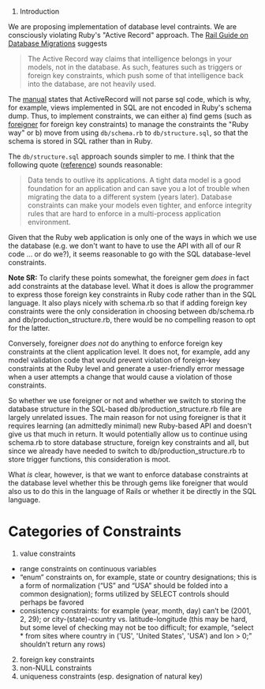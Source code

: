 1. Introduction

We are proposing implementation of database level contraints. We are consciously violating Ruby's "Active Record" approach. The [Rail Guide on Database Migrations](http://guides.rubyonrails.org/migrations.html#active-record-and-referential-integrity) suggests

> The Active Record way claims that intelligence belongs in your models, not in the database. As such, features such as triggers or foreign key constraints, which push some of that intelligence back into the database, are not heavily used.

The [manual](http://guides.rubyonrails.org/migrations.html#schema-dumping-and-you) states that ActiveRecord will not parse sql code, which is why, for example, views implemented in SQL are not encoded in Ruby's schema dump. Thus, to implement constraints, we can either a) find gems (such as [foreigner](https://github.com/matthuhiggins/foreigner) for foreign key constraints) to manage the constraints the "Ruby way" or b) move from using `db/schema.rb` to `db/structure.sql`, so that the schema is stored in SQL rather than in Ruby.

The `db/structure.sql` approach sounds simpler to me. I think that the following quote ([reference](http://ewout.name/2009/12/rails-models-with-teeth-and-database-constraints/)) sounds reasonable:

> Data tends to outlive its applications. A tight data model is a good foundation for an application and can save you a lot of trouble when migrating the data to a different system (years later). Database constraints can make your models even tighter, and enforce integrity rules that are hard to enforce in a multi-process application environment. 

Given that the Ruby web application is only one of the ways in which we use the database (e.g. we don't want to have to use the API with all of our R code ... or do we?), it seems reasonable to go with the SQL database-level constraints.

**Note SR:** To clarify these points somewhat, the foreigner gem _does_ in fact add constraints at the database level.  What it does is allow the programmer to express those foreign key constraints in Ruby code rather than in the SQL language.  It also plays nicely with schema.rb so that if adding foreign key constraints were the only consideration in choosing between db/schema.rb and db/production\_structure.rb, there would be no compelling reason to opt for the latter.

Conversely, foreigner _does not_ do anything to enforce foreign key constraints at the client application level.  It does not, for example, add any model validation code that would prevent violation of foreign-key constraints at the Ruby level and generate a user-friendly error message when a user attempts a change that would cause a violation of those constraints.

So whether we use foreigner or not and whether we switch to storing the database structure in the SQL-based db/production\_structure.rb file are largely unrelated issues.  The main reason for not using foreigner is that it requires learning (an admittedly minimal) new Ruby-based API and doesn't give us that much in return.  It would potentially allow us to continue using schema.rb to store database structure, foreign key constraints and all, but since we already have needed to switch to db/production_structure.rb to store trigger functions, this consideration is moot.

What _is_ clear, however, is that we want to enforce database constraints at the database level whether this be through gems like foreigner that would also us to do this in the language of Rails or whether it be directly in the SQL language.

# Categories of Constraints

1.	value constraints
 *	range constraints on continuous variables
 *	“enum” constraints on, for example, state or country designations; this is a form of normalization (“US” and “USA” should be folded into a common designation); forms utilized by SELECT controls should perhaps be favored
 *	consistency constraints: for example (year, month, day) can’t be (2001, 2, 29); or city-(state)-country vs. latitude-longitude (this may be hard, but some level of checking may not be too difficult; for example, “select * from sites where country in ('US', 'United States', 'USA') and lon > 0;” shouldn’t return any rows)
2.	foreign key constraints
3.	non-NULL constraints
4.	uniqueness constraints (esp. designation of natural key)

